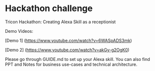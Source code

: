 # Hackathon challenge
Tricon Hackathon: Creating Alexa Skill as a receptionist


Demo Videos:

[Demo 1] (https://www.youtube.com/watch?v=6WASpADS3mk)

[Demo 2] (https://www.youtube.com/watch?v=akGy-g2OgK0)


Please go through GUIDE.md to set up your Alexa skill. You can also find PPT and Notes for business use-cases and technical architecture. 

 


